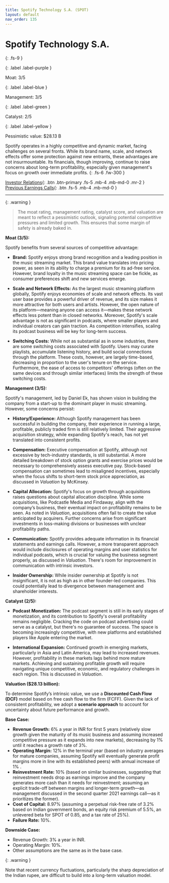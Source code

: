 ```yaml
---
title: Spotify Technology S.A. (SPOT)
layout: default
nav_order: 135
---
```


# Spotify Technology S.A.
{: .fs-9 }

{: .label .label-purple }

Moat: 3/5

{: .label .label-blue }

Management: 3/5

{: .label .label-green }

Catalyst: 2/5

{: .label .label-yellow }

Pessimistic value: $28.13 B

Spotify operates in a highly competitive and dynamic market, facing challenges on several fronts. While its brand name, scale, and network effects offer some protection against new entrants, these advantages are not insurmountable. Its financials, though improving, continue to raise concerns about long-term profitability, especially given management's focus on growth over immediate profits.
{: .fs-6 .fw-300 }

[Investor Relations](https://www.google.com/search?q=SPOT+investor+relations){: .btn .btn-primary .fs-5 .mb-4 .mb-md-0 .mr-2 }
[Previous Earnings Calls](https://discountingcashflows.com/company/SPOT/transcripts/){: .btn .fs-5 .mb-4 .mb-md-0 }

---

{: .warning } 
>The moat rating, management rating, catalyst score, and valuation are meant to reflect a pessimistic outlook, signaling potential competitive pressures and limited growth. This ensures that some margin of safety is already baked in.


**Moat (3/5):**

Spotify benefits from several sources of competitive advantage:

* **Brand:** Spotify enjoys strong brand recognition and a leading position in the music streaming market. This brand value translates into pricing power, as seen in its ability to charge a premium for its ad-free service. However, brand loyalty in the music streaming space can be fickle, as consumer preferences shift and new services emerge.

* **Scale and Network Effects:**  As the largest music streaming platform globally, Spotify enjoys economies of scale and network effects. Its vast user base provides a powerful driver of revenue, and its size makes it more attractive for both users and artists.  However, the open nature of its platform—meaning anyone can access it—makes these network effects less potent than in closed networks. Moreover, Spotify's scale advantage is not as significant in podcasts, where smaller players and individual creators can gain traction. As competition intensifies, scaling its podcast business will be key for long-term success.

* **Switching Costs:** While not as substantial as in some industries, there are some switching costs associated with Spotify.  Users may curate playlists, accumulate listening history, and build social connections through the platform. These costs, however, are largely time-based, decreasing in proportion to the user's tenure on the service.  Furthermore, the ease of access to competitors' offerings (often on the same devices and through similar interfaces) limits the strength of these switching costs.


**Management (3/5):**

Spotify's management, led by Daniel Ek, has shown vision in building the company from a start-up to the dominant player in music streaming. However, some concerns persist:

* **History/Experience:** Although Spotify management has been successful in building the company, their experience in running a large, profitable, publicly traded firm is still relatively limited.  Their aggressive acquisition strategy, while expanding Spotify's reach, has not yet translated into consistent profits. 

* **Compensation:** Executive compensation at Spotify, although not excessive by tech-industry standards, is still substantial. A more detailed breakdown of stock option grants and exercise prices would be necessary to comprehensively assess executive pay. Stock-based compensation can sometimes lead to misaligned incentives, especially when the focus shifts to short-term stock price appreciation, as discussed in *Valuation* by McKinsey.

* **Capital Allocation:** Spotify's focus on growth through acquisitions raises questions about capital allocation discipline. While some acquisitions, like Podcastle Media and Findaway, align with the company’s business, their eventual impact on profitability remains to be seen. As noted in *Valuation*, acquisitions often fail to create the value anticipated by acquirers.  Further concerns arise from significant investments in loss-making divisions or businesses with unclear profitability paths.

* **Communication:** Spotify provides adequate information in its financial statements and earnings calls.  However, a more transparent approach would include disclosures of operating margins and user statistics for individual podcasts, which is crucial for valuing the business segment properly, as discussed in *Valuation*. There's room for improvement in communication with intrinsic investors.

* **Insider Ownership:** While insider ownership at Spotify is not insignificant, it is not as high as in other founder-led companies.  This could potentially lead to divergence between management and shareholder interests.


**Catalyst (2/5):**

* **Podcast Monetization:** The podcast segment is still in its early stages of monetization, and its contribution to Spotify's overall profitability remains negligible. Cracking the code on podcast advertising could serve as a catalyst, but there's no guarantee of success.  The space is becoming increasingly competitive, with new platforms and established players like Apple entering the market.

* **International Expansion:** Continued growth in emerging markets, particularly in Asia and Latin America, may lead to increased revenues. However, profitability in these markets lags behind more mature markets. Achieving and sustaining profitable growth will require navigating unique competitive, economic, and regulatory challenges in each region. This is discussed in *Valuation*.


**Valuation ($28.13 billion):**

To determine Spotify’s intrinsic value, we use a **Discounted Cash Flow (DCF)** model based on free cash flow to the firm (FCFF). Given the lack of consistent profitability, we adopt a **scenario approach** to account for uncertainty about future performance and growth.

**Base Case:**

* **Revenue Growth:**  6% a year in INR for first 5 years (relatively slow growth given the maturity of its music business and assuming increased competitive pressure as it expands into new markets), decreasing by 1% until it reaches a growth rate of 3%.
* **Operating Margin:** 12% in the terminal year (based on industry averages for mature companies, assuming Spotify will eventually generate profit margins more in line with its established peers) with annual increase of 1% .
* **Reinvestment Rate:** 10% (based on similar businesses, suggesting that reinvestment needs drop as earnings improve and the company generates more cash than it needs for reinvestment; assuming an explicit trade-off between margins and longer-term growth—as management discussed in the second quarter 2021 earnings call—as it prioritizes the former).
* **Cost of Capital:** 8.97% (assuming a perpetual risk-free rate of 3.2% based on Indian government bonds, an equity risk premium of 5.5%, an unlevered beta for SPOT of 0.85, and a tax rate of 25%).
* **Failure Rate:** 10%.

**Downside Case:**

* Revenue Growth: 3% a year in INR.
* Operating Margin: 10%.
* Other assumptions are the same as in the base case.

{: .warning }

Note that recent currency fluctuations, particularly the sharp depreciation of the Indian rupee, are difficult to build into a long-term valuation model.
